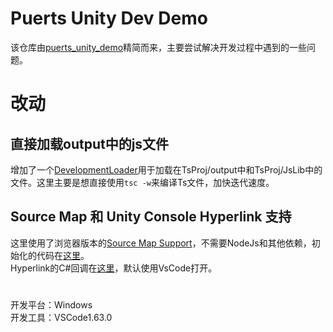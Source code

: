 # Puerts Unity Dev Demo

该仓库由[puerts_unity_demo](https://github.com/chexiongsheng/puerts_unity_demo)精简而来，主要尝试解决开发过程中遇到的一些问题。
# 改动
## 直接加载output中的js文件

增加了一个[DevelopmentLoader](Assets/Scripts/DevelopmentLoader.cs)用于加载在TsProj/output中和TsProj/JsLib中的文件。这里主要是想直接使用`tsc -w`来编译Ts文件，加快迭代速度。

## Source Map 和 Unity Console Hyperlink 支持

这里使用了浏览器版本的[Source Map Support](TsProj/JsLib/Editor/browser-source-map-support.js)，不需要NodeJs和其他依赖，初始化的代码在[这里](TsProj/src/InitSourceMapSupport.ts)。
\
Hyperlink的C#回调在[这里](Assets/Scripts/Editor/SourceMapSupport.cs)，默认使用VsCode打开。
#

开发平台：Windows \
开发工具：VSCode1.63.0
